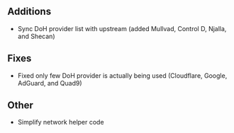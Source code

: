 <!-- Formatting
## Additions  ?? New features

## Changes  ?? Behaviour changes

## Fixes  ?? Bugfixes

## Translation  ?? translation changes/updates

## Other  ?? Technical stuff, what happened behind the scene
-->
## Additions
- Sync DoH provider list with upstream (added Mullvad, Control D, Njalla, and Shecan)

## Fixes
- Fixed only few DoH provider is actually being used (Cloudflare, Google, AdGuard, and Quad9)

## Other
- Simplify network helper code
